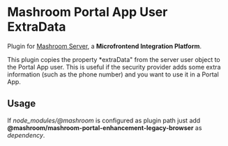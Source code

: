
# Mashroom Portal App User ExtraData

Plugin for [Mashroom Server](https://www.mashroom-server.com), a **Microfrontend Integration Platform**.

This plugin copies the property *extraData" from the server user object to the Portal App user.
This is useful if the security provider adds some extra information (such as the phone number) and you want to use it in a Portal App.

## Usage

If *node_modules/@mashroom* is configured as plugin path just add **@mashroom/mashroom-portal-enhancement-legacy-browser** as *dependency*.

